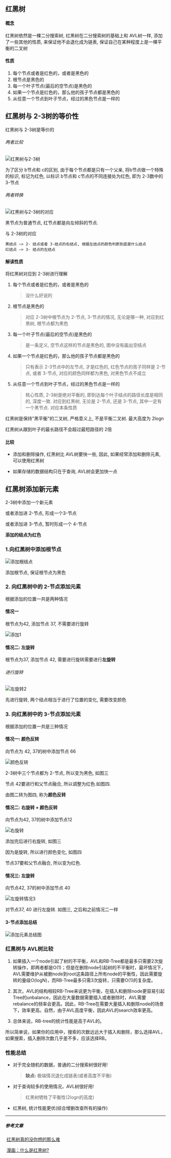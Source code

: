 ## 红黑树

#### 概念

红黑树依然是一棵二分搜索树, 红黑树在二分搜索树的基础上和 AVL树一样, 添加了一些其他的性质, 来保证他不会退化成为链表, 保证自己在某种程度上是一棵平衡的二叉树

#### 性质

1. 每个节点或者是红色的，或者是黑色的
2. 根节点是黑色的
3. 每一个叶子节点(最后的空节点)是黑色的
4. 如果一个节点是红色的，那么他的孩子节点都是黑色的
5. 从任意一个节点到叶子节点，经过的黑色节点是一样的



## 红黑树与 2-3树的等价性

红黑树与 2-3树是等价的

###### 两者比较

![红黑树与2-3树](C:\Users\zn\Desktop\ALL\秋招\总复习\数据结构与算法\数据结构\图片\树\红黑树\红黑树与2-3树.png)

为了区分 b节点和 c的区别, 由于每个节点都是只有一个父亲, 将b节点做一个特殊的标识, 标记为红色, 以标识 b节点和 c节点的不同连接处为红色, 即为 2-3数中的3-节点

###### 两者转换

![红黑树与2-3树的对应](C:\Users\zn\Desktop\ALL\秋招\总复习\数据结构与算法\数据结构\图片\树\红黑树\红黑树与2-3树的对应.png)

黑节点为普通节点, 红节点都是向左倾斜的节点.  

与 2-3树的对应

```
黑结点 —> 2- 结点或者 3-结点的右结点, 根据左结点的颜色判断到底是什么结点
红结点 —> 3- 结点的左结点
```



#### 解读性质

将红黑树对应到 2-3树进行理解

1. 每个节点或者是红色的，或者是黑色的

   > 没什么好说的

2. 根节点是黑色的

   > 对应 2-3树中根节点为 2-节点, 3-节点的情况, 无论是哪一种, 对应到红黑树, 根节点都为黑色

3. 每一个叶子节点(最后的空节点)是黑色的

   > 是一条定义, 空节点这样的节点是黑色的, 图中没有画出空结点
   >

4. 如果一个节点是红色的，那么他的孩子节点都是黑色的

   > 只有表示 2-3节点中的左节点, 才是红色的, 红色节点的孩子同样是 2-节点, 或者 3-节点, 对应的颜色同样都为黑色, 对黑色节点不成立

5. 从任意一个节点到叶子节点，经过的黑色节点是一样的

   > 核心性质, 2-3树是绝对平衡的, 即到达每个叶子结点的路径长度是相同的, 深度一致. 对应到红黑树, 无论是 2-节点, 还是 3-节点, 其中一定有一个黑节点. 对应本条性质

红黑树是保持"黑平衡"的二叉树, 严格意义上, 不是平衡二叉树. 最大高度为 2logn

红黑树从跟到叶子的最长路径不会超过最短路径的 2倍

#### 比较

* 添加和删除操作, 红黑树比 AVL树要快一些, 因此, 如果经常添加和删除元素, 可以使用红黑树

* 如果存储的数据结构只在于查询, AVL树会更加快一点



## 红黑树添加新元素

2-3树中添加一个新元素

或者添加进 2-节点, 形成一个3-节点

或者添加进 3-节点, 暂时形成一个 4-节点

**添加的结点为红色**

### 1.向红黑树中添加根节点

![添加根结点](C:\Users\zn\Desktop\ALL\秋招\总复习\数据结构与算法\数据结构\图片\树\红黑树\添加根结点.png)

添加根节点, 保证根节点为黑色

### 2. 向红黑树中的 2-节点添加元素

根据添加的位置一共是两种情况

#### 情况一

根节点为42, 添加节点 37, 不需要进行旋转

![添加1](C:\Users\zn\Desktop\ALL\秋招\总复习\数据结构与算法\数据结构\图片\树\红黑树\添加1.png)

#### 情况二: 左旋转

根节点为37, 添加节点 42, 需要进行旋转需要进行**左旋转**

###### 进行旋转

![左旋转2](C:\Users\zn\Desktop\ALL\秋招\总复习\数据结构与算法\数据结构\图片\树\红黑树\左旋转2.png)

先进行旋转, 两个结点相当于进行了位置的变化, 需要改变颜色



### 3. 向红黑树中的 3-节点添加元素

根据添加的位置一共是三种情况

#### 情况一: 颜色反转

向节点为 42, 37的树中添加节点 66

![颜色反转](C:\Users\zn\Desktop\ALL\秋招\总复习\数据结构与算法\数据结构\图片\树\红黑树\颜色反转.png)

2-3树中三个节点都为 2-节点, 所以变为黑色, 如图三

节点 42要进行和父节点融合, 所以调整为红色.如图四.

由图二转为图四, 称为**颜色反转**

#### 情况二: 右旋转 + 颜色反转

 向节点为42, 37的树中添加节点12

![右旋转](C:\Users\zn\Desktop\ALL\秋招\总复习\数据结构与算法\数据结构\图片\树\红黑树\右旋转.png)

添加完后进行右旋转, 如图三

因为是旋转, 所以进行颜色变化, 如图四

节点37要和父节点融合, 所以变为红色.

#### 情况三: 左旋转

向节点42, 37的树中添加节点 40

![左旋转情况3](C:\Users\zn\Desktop\ALL\秋招\总复习\数据结构与算法\数据结构\图片\树\红黑树\左旋转情况3.png)

对节点37, 40 进行左旋转. 如图三, 之后和之前情况二一样

#### 3-节点添加总结

![添加元素总结图](C:\Users\zn\Desktop\ALL\秋招\总复习\数据结构与算法\数据结构\图片\树\红黑树\添加元素总结图.png)



### 红黑树与 AVL树比较

1. 如果插入一个node引起了树的不平衡，AVL和RB-Tree都是最多只需要2次旋转操作，即两者都是O(1)；但是在删除node引起树的不平衡时，最坏情况下，AVL需要维护从被删node到root这条路径上所有node的平衡性，因此需要旋转的量级O(logN)，而RB-Tree最多只需3次旋转，只需要O(1)的复杂度。

2. 其次，AVL的结构相较RB-Tree来说更为平衡，在插入和删除node更容易引起Tree的unbalance，因此在大量数据需要插入或者删除时，AVL需要rebalance的频率会更高。因此，RB-Tree在需要大量插入和删除node的场景下，效率更高。自然，由于AVL高度平衡，因此AVL的search效率更高。

3. 总体来说，RB-tree的统计性能是高于AVL的。

所以简单说，如果你的应用中，搜索的次数远远大于插入和删除，那么选择AVL，如果搜索，插入删除次数几乎差不多，应该选择RB。

### 性能总结

* 对于完全随机的数据，普通的二分搜索树很好用!

  > **缺点:** 极端情况退化成链表(或者高度不平衡)

* 对于查询较多的使用情况，AVL树很好用!

  > 红黑树牺牲了平衡性(2logn的高度)

* 红黑树, 统计性能更优(综合增删改查所有的操作)



------

##### 参考文章

​	[红黑树真的没你想的那么难](https://mp.weixin.qq.com/s/gaOGm48mnONtV4wEE4uVCA)

​	[漫画：什么是红黑树?](https://mp.weixin.qq.com/s/BE_UdHdwTna9dq-qeTPAAQ)
